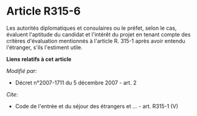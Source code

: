 # Article R315-6

Les autorités diplomatiques et consulaires ou le préfet, selon le cas, évaluent l'aptitude du candidat et l'intérêt du projet
en tenant compte des critères d'évaluation mentionnés à l'article R. 315-1 après avoir entendu l'étranger, s'ils l'estiment
utile.

**Liens relatifs à cet article**

_Modifié par_:

  - Décret n°2007-1711 du 5 décembre 2007 - art. 2

_Cite_:

  - Code de l'entrée et du séjour des étrangers et ... - art. R315-1 (V)
